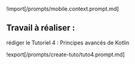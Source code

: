!import[/prompts/mobile.context.prompt.md] 

## **Travail à réaliser :**  

rédiger le Tutoriel 4 : Principes avancés de Kotlin

!export[/prompts/create-tuto/tuto4.prompt.md]  
